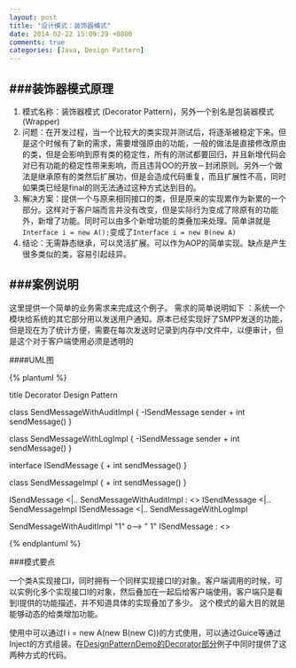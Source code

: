 ```yaml
---
layout: post
title: "设计模式：装饰器模式"
date: 2014-02-22 15:09:29 +0800
comments: true
categories: [Java, Design Pattern]
---
```


###装饰器模式原理
---
1. 模式名称：装饰器模式 (Decorator Pattern)，另外一个别名是包装器模式(Wrapper)
2. 问题：在开发过程，当一个比较大的类实现并测试后，将逐渐被稳定下来。但是这个时候有了新的需求，需要增强原由的功能，一般的做法是直接修改原由的类，但是会影响到原有类的稳定性，所有的测试都要回归，并且新增代码会对已有功能的稳定性带来影响，而且违背OO的开放－封闭原则。另外一个做法是继承原有的类然后扩展功，但是会造成代码重复，而且扩展性不高，同时如果类已经是final的则无法通过这种方式达到目的。
3. 解决方案：提供一个与原来相同接口的类，但是原来的实现累作为新累的一个部分。这样对于客户端而言并没有改变，但是实际行为变成了除原有的功能外，新增了功能。同时可以由多个新增功能的类叠加来处理。简单讲就是`Interface i = new A();`变成了`Interface i = new B(new A)`
4. 结论：无需静态继承，可以灵活扩展。可以作为AOP的简单实现。缺点是产生很多类似的类，容易引起歧异。

###案例说明
---
这里提供一个简单的业务需求来完成这个例子。
需求的简单说明如下 ：系统一个模块给系统的其它部分用以发送用户通知。原本已经实现好了SMPP发送的功能，但是现在为了统计方便，需要在每次发送时记录到内存中/文件中，以便审计，但是这个对于客户端使用必须是透明的


####UML图

{% plantuml %}

title Decorator Design Pattern

class SendMessageWithAuditImpl {
	-ISendMessage sender
	+ int sendMessage()
}

class SendMessageWithLogImpl {
    -ISendMessage sender
	+ int sendMessage()
}

interface ISendMessage {
	+ int sendMessage()
}

class SendMessageImpl {
	+ int sendMessage()
}

ISendMessage <|.. SendMessageWithAuditImpl : <<realize>>
ISendMessage <|.. SendMessageImpl
ISendMessage <|.. SendMessageWithLogImpl

SendMessageWithAuditImpl "1" o--> "  1"  ISendMessage : <<aggregate>>

{% endplantuml %}

###模式要点

一个类A实现接口I，同时拥有一个同样实现接口I的对象。客户端调用的时候，可以实例化多个实现接口I的对象，然后叠加在一起后给客户端使用。客户端只是看到I提供的功能描述，并不知道具体的实现叠加了多少。
这个模式的最大目的就是能够动态的给类增加功能。

使用中可以通过I i = new A(new B(new C))的方式使用，可以通过Guice等通过Inject的方式组装。在[DesignPatternDemo的Decorator部分](https://github.com/duffqiu/DesignPatternDemo)例子中同时提供了这两种方式的代码。